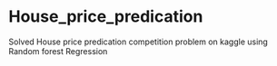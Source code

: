# House_price_predication
Solved House price predication competition problem on kaggle using Random forest Regression

